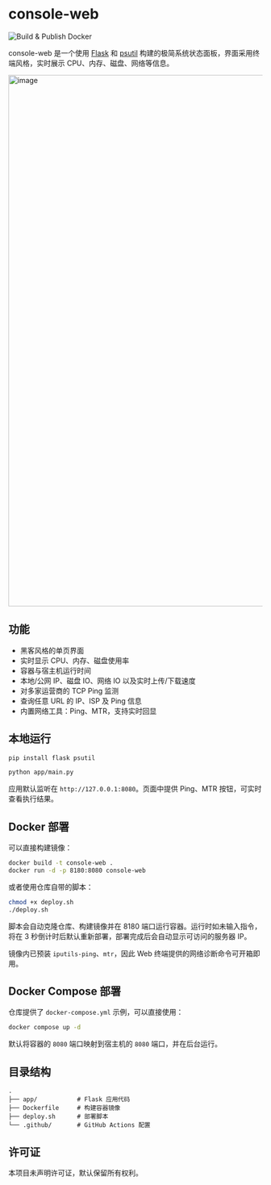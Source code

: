 # console-web

![Build & Publish Docker](https://github.com/podcctv/console-web/actions/workflows/docker-publish.yml/badge.svg)

console-web 是一个使用 [Flask](https://flask.palletsprojects.com/) 和 [psutil](https://psutil.readthedocs.io/) 构建的极简系统状态面板，界面采用终端风格，实时展示 CPU、内存、磁盘、网络等信息。

<img width="1012" height="1054" alt="image" src="https://github.com/user-attachments/assets/5093b202-5b38-4929-ac9a-1db5062d863a" />


## 功能
- 黑客风格的单页界面
- 实时显示 CPU、内存、磁盘使用率
- 容器与宿主机运行时间
- 本地/公网 IP、磁盘 IO、网络 IO 以及实时上传/下载速度
- 对多家运营商的 TCP Ping 监测
- 查询任意 URL 的 IP、ISP 及 Ping 信息
- 内置网络工具：Ping、MTR，支持实时回显

## 本地运行
```bash
pip install flask psutil

python app/main.py
```
应用默认监听在 `http://127.0.0.1:8080`。页面中提供 Ping、MTR 按钮，可实时查看执行结果。

## Docker 部署
可以直接构建镜像：
```bash
docker build -t console-web .
docker run -d -p 8180:8080 console-web
```
或者使用仓库自带的脚本：
```bash
chmod +x deploy.sh
./deploy.sh
```
脚本会自动克隆仓库、构建镜像并在 8180 端口运行容器。运行时如未输入指令，将在 3 秒倒计时后默认重新部署，部署完成后会自动显示可访问的服务器 IP。


镜像内已预装 `iputils-ping`、`mtr`，因此 Web 终端提供的网络诊断命令可开箱即用。


## Docker Compose 部署
仓库提供了 `docker-compose.yml` 示例，可以直接使用：

```bash
docker compose up -d
```

默认将容器的 `8080` 端口映射到宿主机的 `8080` 端口，并在后台运行。

## 目录结构
```
.
├── app/           # Flask 应用代码
├── Dockerfile     # 构建容器镜像
├── deploy.sh      # 部署脚本
└── .github/       # GitHub Actions 配置
```

## 许可证
本项目未声明许可证，默认保留所有权利。
